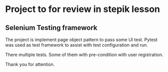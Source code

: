 # Project to for review in stepik lesson

## Selenium Testing framework

The project is implement page object pattern to pass some UI test.
Pytest was used as test framework to assist with test configuration and run.

There multiple tests. Some of them with pre-condition with user registration.

Thank you for attention.
